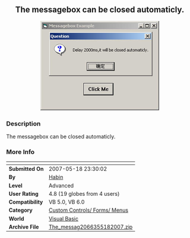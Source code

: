 ﻿<div align="center">

## The messagebox can be closed automaticly\.

<img src="PIC20075182326191724.jpg">
</div>

### Description

The messagebox can be closed automaticly.
 
### More Info
 


<span>             |<span>
---                |---
**Submitted On**   |2007-05-18 23:30:02
**By**             |[Habin](https://github.com/Planet-Source-Code/PSCIndex/blob/master/ByAuthor/habin.md)
**Level**          |Advanced
**User Rating**    |4.8 (19 globes from 4 users)
**Compatibility**  |VB 5\.0, VB 6\.0
**Category**       |[Custom Controls/ Forms/  Menus](https://github.com/Planet-Source-Code/PSCIndex/blob/master/ByCategory/custom-controls-forms-menus__1-4.md)
**World**          |[Visual Basic](https://github.com/Planet-Source-Code/PSCIndex/blob/master/ByWorld/visual-basic.md)
**Archive File**   |[The\_messag2066355182007\.zip](https://github.com/Planet-Source-Code/habin-the-messagebox-can-be-closed-automaticly__1-68621/archive/master.zip)








